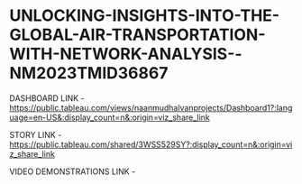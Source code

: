 # UNLOCKING-INSIGHTS-INTO-THE-GLOBAL-AIR-TRANSPORTATION-WITH-NETWORK-ANALYSIS--NM2023TMID36867

DASHBOARD LINK - https://public.tableau.com/views/naanmudhalvanprojects/Dashboard1?:language=en-US&:display_count=n&:origin=viz_share_link

STORY LINK - https://public.tableau.com/shared/3WSS529SY?:display_count=n&:origin=viz_share_link

VIDEO DEMONSTRATIONS LINK - 
